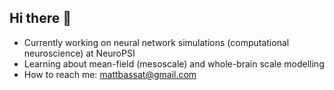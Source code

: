 ## Hi there 👋

- Currently working on neural network simulations (computational neuroscience) at NeuroPSI
- Learning about mean-field (mesoscale) and whole-brain scale modelling
- How to reach me: mattbassat@gmail.com

<!--
**mattbassat/mattbassat** is a ✨ _special_ ✨ repository because its `README.md` (this file) appears on your GitHub profile.

Here are some ideas to get you started:

- 🔭 I’m currently working on ...
- 🌱 I’m currently learning ...
- 👯 I’m looking to collaborate on ...
- 🤔 I’m looking for help with ...
- 💬 Ask me about ...
- 📫 How to reach me: ...
- 😄 Pronouns: ...
- ⚡ Fun fact: ...
-->

